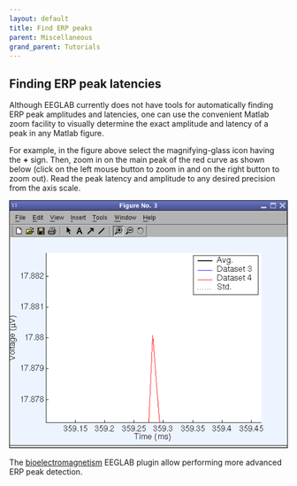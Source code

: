 ```yaml
---
layout: default
title: Find ERP peaks
parent: Miscellaneous
grand_parent: Tutorials
---
```

Finding ERP peak latencies
--------------------------------

Although EEGLAB currently does not have tools for automatically finding
ERP peak amplitudes and latencies, one can use the convenient Matlab
zoom facility to visually determine the exact amplitude and latency of a
peak in any Matlab figure.

For example, in the figure above select the magnifying-glass icon having the **+** sign. Then, zoom in on the main peak of the red curve as shown below (click on the left mouse button to zoom in and on the right button to zoom out). Read the peak latency and amplitude to any desired precision from the axis scale.

![475px](/assets/images/Pop_comperp5.gif)

The [bioelectromagnetism](http://eeg.sourceforge.net/bioelectromagnetism.html) EEGLAB plugin allow performing more advanced ERP peak detection.